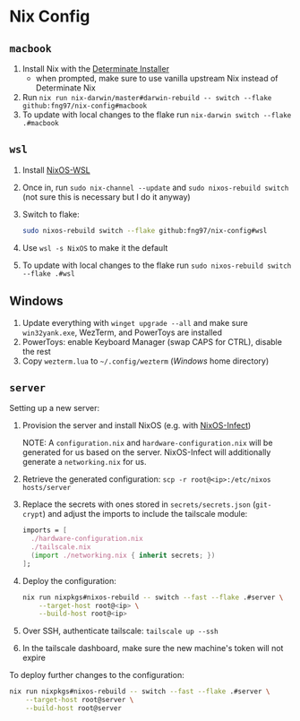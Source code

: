 # Nix Config

## `macbook`

1. Install Nix with the [Determinate Installer](https://github.com/DeterminateSystems/nix-installer)
   - when prompted, make sure to use vanilla upstream Nix instead of Determinate Nix
2. Run `nix run nix-darwin/master#darwin-rebuild -- switch --flake github:fng97/nix-config#macbook`
3. To update with local changes to the flake run `nix-darwin switch --flake .#macbook`

## `wsl`

1. Install [NixOS-WSL](https://github.com/nix-community/NixOS-WSL)
2. Once in, run `sudo nix-channel --update` and `sudo nixos-rebuild switch` (not sure this is
   necessary but I do it anyway)
3. Switch to flake:

   ```bash
   sudo nixos-rebuild switch --flake github:fng97/nix-config#wsl
   ```

4. Use `wsl -s NixOS` to make it the default
5. To update with local changes to the flake run `sudo nixos-rebuild switch --flake .#wsl`

## Windows

1. Update everything with `winget upgrade --all` and make sure `win32yank.exe`, WezTerm, and
   PowerToys are installed
2. PowerToys: enable Keyboard Manager (swap CAPS for CTRL), disable the rest
3. Copy `wezterm.lua` to `~/.config/wezterm` (_Windows_ home directory)

## `server`

Setting up a new server:

1. Provision the server and install NixOS (e.g. with
   [NixOS-Infect](https://github.com/elitak/nixos-infect))

   NOTE: A `configuration.nix` and `hardware-configuration.nix` will be generated for us based on
   the server. NixOS-Infect will additionally generate a `networking.nix` for us.

2. Retrieve the generated configuration: `scp -r root@<ip>:/etc/nixos hosts/server`
3. Replace the secrets with ones stored in `secrets/secrets.json` (`git-crypt`) and adjust the
   imports to include the tailscale module:

   ```nix
   imports = [
     ./hardware-configuration.nix
     ./tailscale.nix
     (import ./networking.nix { inherit secrets; })
   ];
   ```

4. Deploy the configuration:

   ```bash
   nix run nixpkgs#nixos-rebuild -- switch --fast --flake .#server \
       --target-host root@<ip> \
       --build-host root@<ip>
   ```

5. Over SSH, authenticate tailscale: `tailscale up --ssh`
6. In the tailscale dashboard, make sure the new machine's token will not expire

To deploy further changes to the configuration:

```bash
nix run nixpkgs#nixos-rebuild -- switch --fast --flake .#server \
    --target-host root@server \
    --build-host root@server
```
